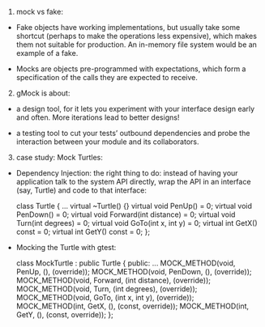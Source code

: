 1. mock vs fake:

* Fake objects have working implementations, but usually take some shortcut 
(perhaps to make the operations less expensive), 
which makes them not suitable for production. 
An in-memory file system would be an example of a fake.

* Mocks are objects pre-programmed with expectations, 
which form a specification of the calls 
they are expected to receive.

2. gMock is about:

* a design tool, for it lets you experiment with your interface
design early and often. More iterations lead to better designs!

* a testing tool to cut your tests’ outbound 
dependencies and probe the interaction between 
your module and its collaborators.

3. case study: Mock Turtles:

* Dependency Injection: 
the right thing to do: 
instead of having your application talk to 
the system API directly, 
wrap the API in an interface (say, Turtle) 
and code to that interface:


    class Turtle {
    ...
    virtual ~Turtle() {}
    virtual void PenUp() = 0;
    virtual void PenDown() = 0;
    virtual void Forward(int distance) = 0;
    virtual void Turn(int degrees) = 0;
    virtual void GoTo(int x, int y) = 0;
    virtual int GetX() const = 0;
    virtual int GetY() const = 0;
    };

* Mocking the Turtle with gtest:


    class MockTurtle : public Turtle {
    public:
    ...
    MOCK_METHOD(void, PenUp, (), (override));
    MOCK_METHOD(void, PenDown, (), (override));
    MOCK_METHOD(void, Forward, (int distance), (override));
    MOCK_METHOD(void, Turn, (int degrees), (override));
    MOCK_METHOD(void, GoTo, (int x, int y), (override));
    MOCK_METHOD(int, GetX, (), (const, override));
    MOCK_METHOD(int, GetY, (), (const, override));
    };

